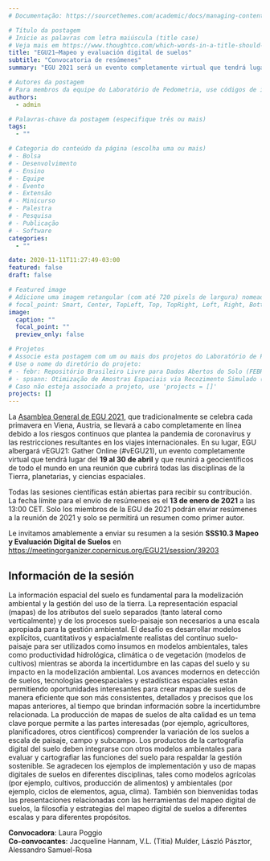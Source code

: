 ```yaml
---
# Documentação: https://sourcethemes.com/academic/docs/managing-content/

# Título da postagem
# Inicie as palavras com letra maiúscula (title case)
# Veja mais em https://www.thoughtco.com/which-words-in-a-title-should-be-capitalized-1691026
title: "EGU21—Mapeo y evaluación digital de suelos"
subtitle: "Convocatoria de resúmenes"
summary: "EGU 2021 será un evento completamente virtual que tendrá lugar del 19 al 30 de abril. Todas las sesiones científicas están abiertas para recibir su contribución. La fecha límite para el envío de resúmenes es el 13 de enero de 2021. Envíe su resumen a la sesión SSS10.3 Mapeo y Evaluación Digital de Suelos."

# Autores da postagem
# Para membros da equipe do Laboratório de Pedometria, use códigos de identificação conforme 'content/authors'
authors:
  - admin

# Palavras-chave da postagem (especifique três ou mais)
tags:
  - ""

# Categoria do conteúdo da página (escolha uma ou mais)
# - Bolsa
# - Desenvolvimento
# - Ensino
# - Equipe
# - Evento
# - Extensão
# - Minicurso
# - Palestra
# - Pesquisa
# - Publicação
# - Software
categories:
  - ""

date: 2020-11-11T11:27:49-03:00
featured: false
draft: false

# Featured image
# Adicione uma imagem retangular (com até 720 pixels de largura) nomeada 'featured' ao diretório desta postagem
# focal_point: Smart, Center, TopLeft, Top, TopRight, Left, Right, BottomLeft, Bottom, BottomRight
image:
  caption: ""
  focal_point: ""
  preview_only: false

# Projetos
# Associe esta postagem com um ou mais dos projetos do Laboratório de Pedometria
# Use o nome do diretório do projeto:
# - febr: Repositório Brasileiro Livre para Dados Abertos do Solo (FEBR)
# - spsann: Otimização de Amostras Espaciais via Recozimento Simulado (SPSANN)
# Caso não esteja associado a projeto, use 'projects = []'
projects: []
---
```


La [Asamblea General de EGU 2021][egu21], que tradicionalmente se celebra cada primavera en Viena, Austria, se llevará a cabo completamente en línea debido a los riesgos continuos que plantea la pandemia de coronavirus y las restricciones resultantes en los viajes internacionales. En su lugar, EGU albergará vEGU21: Gather Online (#vEGU21), un evento completamente virtual que tendrá lugar del **19 al 30 de abril** y que reunirá a geocientíficos de todo el mundo en una reunión que cubrirá todas las disciplinas de la Tierra, planetarias, y ciencias espaciales.

[egu21]: https://egu21.eu/

Todas las sesiones científicas están abiertas para recibir su contribución. La fecha límite para el envío de resúmenes es el **13 de enero de 2021** a las 13:00 CET. Solo los miembros de la EGU de 2021 podrán enviar resúmenes a la reunión de 2021 y solo se permitirá un resumen como primer autor.

Le invitamos amablemente a enviar su resumen a la sesión **SSS10.3 Mapeo y Evaluación Digital de Suelos** en https://meetingorganizer.copernicus.org/EGU21/session/39203

## Información de la sesión

La información espacial del suelo es fundamental para la modelización ambiental y la gestión del uso de la tierra. La representación espacial (mapas) de los atributos del suelo separados (tanto lateral como verticalmente) y de los procesos suelo-paisaje son necesarios a una escala apropiada para la gestión ambiental. El desafío es desarrollar modelos explícitos, cuantitativos y espacialmente realistas del continuo suelo-paisaje para ser utilizados como insumos en modelos ambientales, tales como productividad hidrológica, climática o de vegetación (modelos de cultivos) mientras se aborda la incertidumbre en las capas del suelo y su impacto en la modelización ambiental. Los avances modernos en detección de suelos, tecnologías geoespaciales y estadísticas espaciales están permitiendo oportunidades interesantes para crear mapas de suelos de manera eficiente que son más consistentes, detallados y precisos que los mapas anteriores, al tiempo que brindan información sobre la incertidumbre relacionada. La producción de mapas de suelos de alta calidad es un tema clave porque permite a las partes interesadas (por ejemplo, agricultores, planificadores, otros científicos) comprender la variación de los suelos a escala de paisaje, campo y subcampo. Los productos de la cartografía digital del suelo deben integrarse con otros modelos ambientales para evaluar y cartografiar las funciones del suelo para respaldar la gestión sostenible. Se agradecen los ejemplos de implementación y uso de mapas digitales de suelos en diferentes disciplinas, tales como modelos agrícolas (por ejemplo, cultivos, producción de alimentos) y ambientales (por ejemplo, ciclos de elementos, agua, clima). También son bienvenidas todas las presentaciones relacionadas con las herramientas del mapeo digital de suelos, la filosofía y estrategias del mapeo digital de suelos a diferentes escalas y para diferentes propósitos.

**Convocadora**: Laura Poggio<br>
**Co-convocantes**: Jacqueline Hannam, V.L. (Titia) Mulder, László Pásztor, Alessandro Samuel-Rosa